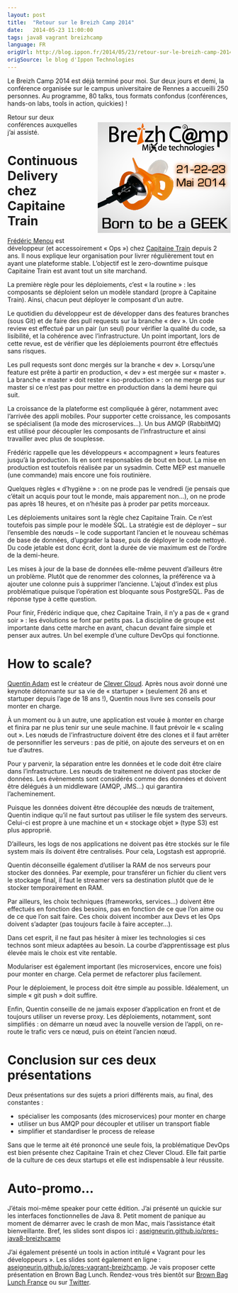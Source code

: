 ```yaml
---
layout: post
title:  "Retour sur le Breizh Camp 2014"
date:   2014-05-23 11:00:00
tags: java8 vagrant breizhcamp
language: FR
origUrl: http://blog.ippon.fr/2014/05/23/retour-sur-le-breizh-camp-2014/
origSource: le blog d'Ippon Technologies
---
```

Le Breizh Camp 2014 est déjà terminé pour moi. Sur deux jours et demi, la conférence organisée sur le campus universitaire de Rennes a accueilli 250 personnes. Au programme, 80 talks, tous formats confondus (conférences, hands-on labs, tools in action, quickies) !

<img src="/images/breizhcamp_2014.png" style="float:right; padding: 20px 0px 20px 30px"/>

Retour sur deux conférences auxquelles j’ai assisté.

# Continuous Delivery chez Capitaine Train

[Frédéric Menou](https://twitter.com/ptit_fred) est développeur (et accessoirement « Ops ») chez [Capitaine Train](https://www.capitainetrain.com/fr) depuis 2 ans. Il nous explique leur organisation pour livrer régulièrement tout en ayant une plateforme stable. L’objectif est le zero-downtime puisque Capitaine Train est avant tout un site marchand.

La première règle pour les déploiements, c’est « la routine » : les composants se déploient selon un modèle standard (propre à Capitaine Train). Ainsi, chacun peut déployer le composant d’un autre.

Le quotidien du développeur est de développer dans des features branches (sous Git) et de faire des pull requests sur la branche « dev ». Un code review est effectué par un pair (un seul) pour vérifier la qualité du code, sa lisibilité, et la cohérence avec l’infrastructure. Un point important, lors de cette revue, est de vérifier que les déploiements pourront être effectués sans risques.

Les pull requests sont donc mergés sur la branche « dev ». Lorsqu’une feature est prête à partir en production, « dev » est mergée sur « master ». La branche « master » doit rester « iso-production » : on ne merge pas sur master si ce n’est pas pour mettre en production dans la demi heure qui suit.

La croissance de la plateforme est compliquée à gérer, notamment avec l’arrivée des appli mobiles. Pour supporter cette croissance, les composants se spécialisent (la mode des microservices…). Un bus AMQP (RabbitMQ) est utilisé pour découpler les composants de l’infrastructure et ainsi travailler avec plus de souplesse.

Frédéric rappelle que les développeurs « accompagnent » leurs features jusqu’à la production. Ils en sont responsables de bout en bout. La mise en production est toutefois réalisée par un sysadmin. Cette MEP est manuelle (une commande) mais encore une fois routinière.

Quelques règles « d’hygiène » : on ne prode pas le vendredi (je pensais que c’était un acquis pour tout le monde, mais apparement non…), on ne prode pas après 18 heures, et on n’hésite pas à proder par petits morceaux.

Les déploiements unitaires sont la règle chez Capitaine Train.  Ce n’est toutefois pas simple pour le modèle SQL. La stratégie est de déployer – sur l’ensemble des nœuds – le code supportant l’ancien et le nouveau schémas de base de données, d’upgrader la base, puis de déployer le code nettoyé. Du code jetable est donc écrit, dont la durée de vie maximum est de l’ordre de la demi-heure.

Les mises à jour de la base de données elle-même peuvent d’ailleurs être un problème. Plutôt que de renommer des colonnes, la préférence va à ajouter une colonne puis à supprimer l’ancienne. L’ajout d’index est plus problématique puisque l’opération est bloquante sous PostgreSQL. Pas de réponse type à cette question.

Pour finir, Frédéric indique que, chez Capitaine Train, il n’y a pas de « grand soir » : les évolutions se font par petits pas. La discipline de groupe est importante dans cette marche en avant, chacun devant faire simple et penser aux autres. Un bel exemple d’une culture DevOps qui fonctionne.

# How to scale?

[Quentin Adam](https://twitter.com/waxzce) est le créateur de [Clever Cloud](https://www.clever-cloud.com/fr/). Après nous avoir donné une keynote détonnante sur sa vie de « startuper » (seulement 26 ans et startuper depuis l’age de 18 ans !), Quentin nous livre ses conseils pour monter en charge.

À un moment ou à un autre, une application est vouée à monter en charge et finira par ne plus tenir sur une seule machine. Il faut prévoir le « scaling out ». Les nœuds de l’infrastructure doivent être des clones et il faut arrêter de personnifier les serveurs : pas de pitié, on ajoute des serveurs et on en tue d’autres.

Pour y parvenir, la séparation entre les données et le code doit être claire dans l’infrastructure. Les nœuds de traitement ne doivent pas stocker de données. Les évènements sont considérés comme des données et doivent être délégués à un middleware (AMQP, JMS…) qui garantira l’acheminement.

Puisque les données doivent être découplée des nœuds de traitement, Quentin indique qu’il ne faut surtout pas utiliser le file system des serveurs. Celui-ci est propre à une machine et un « stockage objet » (type S3) est plus approprié.

D’ailleurs, les logs de nos applications ne doivent pas être stockés sur le file system mais ils doivent être centralisés. Pour cela, Logstash est approprié.

Quentin déconseille également d’utiliser la RAM de nos serveurs pour stocker des données. Par exemple, pour transférer un fichier du client vers le stockage final, il faut le streamer vers sa destination plutôt que de le stocker temporairement en RAM.

Par ailleurs, les choix techniques (frameworks, services…) doivent être effectués en fonction des besoins, pas en fonction de ce que l’on aime ou de ce que l’on sait faire. Ces choix doivent incomber aux Devs et les Ops doivent s’adapter (pas toujours facile à faire accepter…).

Dans cet esprit, il ne faut pas hésiter à mixer les technologies si ces technos sont mieux adaptées au besoin. La courbe d’apprentissage est plus élevée mais le choix est vite rentable.

Modulariser est également important (les microservices, encore une fois) pour monter en charge. Cela permet de refactorer plus facilement.

Pour le déploiement, le process doit être simple au possible. Idéalement, un simple « git push » doit suffire.

Enfin, Quentin conseille de ne jamais exposer d’application en front et de toujours utiliser un reverse proxy. Les déploiements, notamment, sont simplifiés : on démarre un nœud avec la nouvelle version de l’appli, on re-route le trafic vers ce nœud, puis on éteint l’ancien nœud.

# Conclusion sur ces deux présentations

Deux présentations sur des sujets a priori différents mais, au final, des constantes :

- spécialiser les composants (des microservices) pour monter en charge
- utiliser un bus AMQP pour découpler et utiliser un transport fiable
- simplifier et standardiser le process de release

Sans que le terme ait été prononcé une seule fois, la problématique DevOps est bien présente chez Capitaine Train et chez Clever Cloud. Elle fait partie de la culture de ces deux startups et elle est indispensable à leur réussite.

# Auto-promo…

J’étais moi-même speaker pour cette édition. J’ai présenté un quickie sur les interfaces fonctionnelles de Java 8. Petit moment de panique au moment de démarrer avec le crash de mon Mac, mais l’assistance était bienveillante. Bref, les slides sont dispos ici : [aseigneurin.github.io/pres-java8-breizhcamp](http://aseigneurin.github.io/pres-java8-breizhcamp/)

J’ai également présenté un tools in action intitulé « Vagrant pour les développeurs ». Les slides sont également en ligne : [aseigneurin.github.io/pres-vagrant-breizhcamp](http://aseigneurin.github.io/pres-vagrant-breizhcamp/). Je vais proposer cette présentation en Brown Bag Lunch. Rendez-vous très bientôt sur [Brown Bag Lunch France](http://www.brownbaglunch.fr/) ou sur [Twitter](https://twitter.com/aseigneurin).